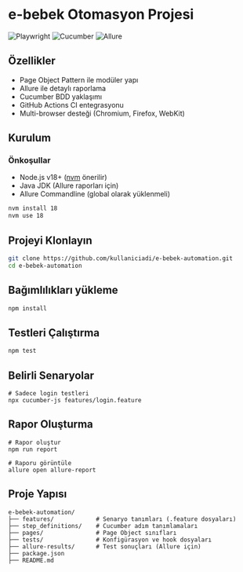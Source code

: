 # e-bebek Otomasyon Projesi

![Playwright](https://img.shields.io/badge/Playwright-2.3.0-blue)
![Cucumber](https://img.shields.io/badge/Cucumber-8.0.0-green)
![Allure](https://img.shields.io/badge/Allure-2.20.1-orange)

## Özellikler

- Page Object Pattern ile modüler yapı
- Allure ile detaylı raporlama
- Cucumber BDD yaklaşımı
- GitHub Actions CI entegrasyonu
- Multi-browser desteği (Chromium, Firefox, WebKit)

## Kurulum

### Önkoşullar
- Node.js v18+ ([nvm](https://github.com/nvm-sh/nvm) önerilir)
- Java JDK (Allure raporları için)
- Allure Commandline (global olarak yüklenmeli)

```bash
nvm install 18
nvm use 18
```

## Projeyi Klonlayın 
```bash
git clone https://github.com/kullaniciadi/e-bebek-automation.git
cd e-bebek-automation
```

## Bağımlılıkları yükleme

```bash
npm install
```

## Testleri Çalıştırma

```bash
npm test
```

## Belirli Senaryolar

```
# Sadece login testleri
npx cucumber-js features/login.feature
```

## Rapor Oluşturma

```
# Rapor oluştur
npm run report

# Raporu görüntüle
allure open allure-report
```

## Proje Yapısı

```
e-bebek-automation/
├── features/            # Senaryo tanımları (.feature dosyaları)
├── step_definitions/    # Cucumber adım tanımlamaları
├── pages/               # Page Object sınıfları
├── tests/               # Konfigürasyon ve hook dosyaları
├── allure-results/      # Test sonuçları (Allure için)
├── package.json
├── README.md
```
